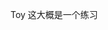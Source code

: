 Toy  这大概是一个练习
####
##
####
#####
####
###
###
##
##
######
####
##
#####
##
###
##
##
##
###
##
##
##
###
##
##
##
